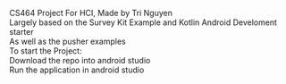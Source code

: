 CS464 Project For HCI, Made by Tri Nguyen <br/>
Largely based on the Survey Kit Example and Kotlin Android Develoment starter<br/>
As well as the pusher examples<br/>
To start the Project:<br/>
Download the repo into android studio<br/>
Run the application in android studio<br/>
